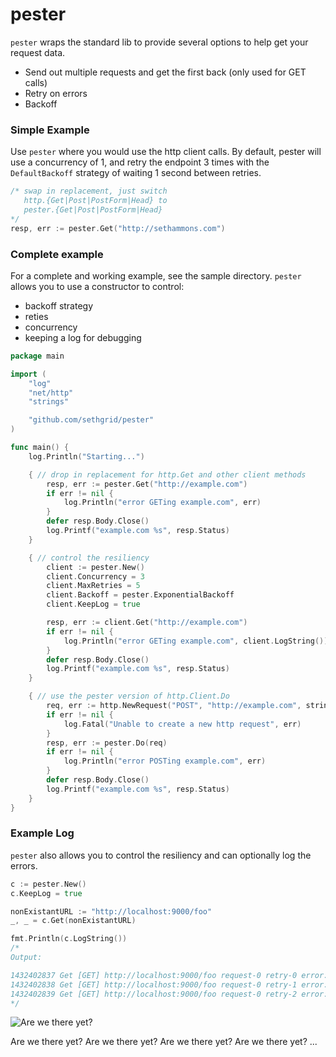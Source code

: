 # pester

`pester` wraps the standard lib to provide several options to help get your request data.
- Send out multiple requests and get the first back (only used for GET calls)
- Retry on errors
- Backoff

### Simple Example
Use `pester` where you would use the http client calls. By default, pester will use a concurrency of 1, and retry the endpoint 3 times with the `DefaultBackoff` strategy of waiting 1 second between retries.
```go
/* swap in replacement, just switch
   http.{Get|Post|PostForm|Head} to
   pester.{Get|Post|PostForm|Head}
*/
resp, err := pester.Get("http://sethammons.com")
```

### Complete example
For a complete and working example, see the sample directory.
`pester` allows you to use a constructor to control:
- backoff strategy
- reties
- concurrency
- keeping a log for debugging
```go
package main

import (
    "log"
    "net/http"
    "strings"

    "github.com/sethgrid/pester"
)

func main() {
    log.Println("Starting...")

    { // drop in replacement for http.Get and other client methods
        resp, err := pester.Get("http://example.com")
        if err != nil {
            log.Println("error GETing example.com", err)
        }
        defer resp.Body.Close()
        log.Printf("example.com %s", resp.Status)
    }

    { // control the resiliency
        client := pester.New()
        client.Concurrency = 3
        client.MaxRetries = 5
        client.Backoff = pester.ExponentialBackoff
        client.KeepLog = true

        resp, err := client.Get("http://example.com")
        if err != nil {
            log.Println("error GETing example.com", client.LogString())
        }
        defer resp.Body.Close()
        log.Printf("example.com %s", resp.Status)
    }

    { // use the pester version of http.Client.Do
        req, err := http.NewRequest("POST", "http://example.com", strings.NewReader("data"))
        if err != nil {
            log.Fatal("Unable to create a new http request", err)
        }
        resp, err := pester.Do(req)
        if err != nil {
            log.Println("error POSTing example.com", err)
        }
        defer resp.Body.Close()
        log.Printf("example.com %s", resp.Status)
    }
}

```

### Example Log
`pester` also allows you to control the resiliency and can optionally log the errors.
```go
c := pester.New()
c.KeepLog = true

nonExistantURL := "http://localhost:9000/foo"
_, _ = c.Get(nonExistantURL)

fmt.Println(c.LogString())
/*
Output:

1432402837 Get [GET] http://localhost:9000/foo request-0 retry-0 error: Get http://localhost:9000/foo: dial tcp 127.0.0.1:9000: connection refused
1432402838 Get [GET] http://localhost:9000/foo request-0 retry-1 error: Get http://localhost:9000/foo: dial tcp 127.0.0.1:9000: connection refused
1432402839 Get [GET] http://localhost:9000/foo request-0 retry-2 error: Get http://localhost:9000/foo: dial tcp 127.0.0.1:9000: connection refused
*/
```

![Are we there yet?](http://butchbellah.com/wp-content/uploads/2012/06/Are-We-There-Yet.jpg)

Are we there yet? Are we there yet? Are we there yet? Are we there yet? ...
